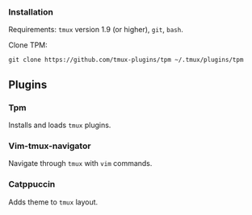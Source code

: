 ### Installation

Requirements: `tmux` version 1.9 (or higher), `git`, `bash`.

Clone TPM:

`git clone https://github.com/tmux-plugins/tpm ~/.tmux/plugins/tpm`

## Plugins

### Tpm

Installs and loads `tmux` plugins.

### Vim-tmux-navigator

Navigate through `tmux` with `vim` commands.

### Catppuccin

Adds theme to `tmux` layout.

